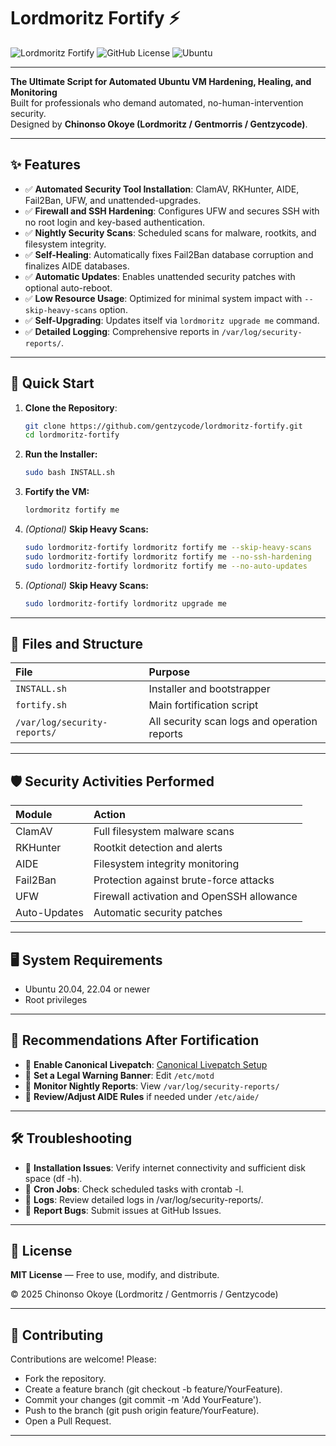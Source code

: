 # Lordmoritz Fortify ⚡

![Lordmoritz Fortify](https://img.shields.io/badge/FORTIFY-v2.1.1-purple?style=for-the-badge)
![GitHub License](https://img.shields.io/badge/License-MIT-blue.svg)
![Ubuntu](https://img.shields.io/badge/Ubuntu-20.04%20%7C%2022.04%20%7C%2024.04-orange)

---

**The Ultimate Script for Automated Ubuntu VM Hardening, Healing, and Monitoring**  
Built for professionals who demand automated, no-human-intervention security.  
Designed by **Chinonso Okoye (Lordmoritz / Gentmorris / Gentzycode)**.

---

## ✨ Features

- ✅ **Automated Security Tool Installation**: ClamAV, RKHunter, AIDE, Fail2Ban, UFW, and unattended-upgrades.
- ✅ **Firewall and SSH Hardening**: Configures UFW and secures SSH with no root login and key-based authentication.
- ✅ **Nightly Security Scans**: Scheduled scans for malware, rootkits, and filesystem integrity.
- ✅ **Self-Healing**: Automatically fixes Fail2Ban database corruption and finalizes AIDE databases.
- ✅ **Automatic Updates**: Enables unattended security patches with optional auto-reboot.
- ✅ **Low Resource Usage**: Optimized for minimal system impact with `--skip-heavy-scans` option.
- ✅ **Self-Upgrading**: Updates itself via `lordmoritz upgrade me` command.
- ✅ **Detailed Logging**: Comprehensive reports in `/var/log/security-reports/`.

---

## 🚀 Quick Start

1. **Clone the Repository**:
    ```bash
    git clone https://github.com/gentzycode/lordmoritz-fortify.git
    cd lordmoritz-fortify
    ```

2. **Run the Installer:**
    ```bash
    sudo bash INSTALL.sh
    ```

3. **Fortify the VM:**
    ```bash
    lordmoritz fortify me
    ```

4. *(Optional)* **Skip Heavy Scans:**
    ```bash
    sudo lordmoritz-fortify lordmoritz fortify me --skip-heavy-scans
    sudo lordmoritz-fortify lordmoritz fortify me --no-ssh-hardening
    sudo lordmoritz-fortify lordmoritz fortify me --no-auto-updates
    ```

5. *(Optional)* **Skip Heavy Scans:**
    ```bash
    sudo lordmoritz-fortify lordmoritz upgrade me
    ```
---

## 📂 Files and Structure

| File | Purpose |
|:-----|:--------|
| `INSTALL.sh` | Installer and bootstrapper |
| `fortify.sh` | Main fortification script |
| `/var/log/security-reports/` | All security scan logs and operation reports |

---

## 🛡️ Security Activities Performed

| Module | Action |
|:-------|:-------|
| ClamAV | Full filesystem malware scans |
| RKHunter | Rootkit detection and alerts |
| AIDE | Filesystem integrity monitoring |
| Fail2Ban | Protection against brute-force attacks |
| UFW | Firewall activation and OpenSSH allowance |
| Auto-Updates | Automatic security patches |

---

## 🖥️ System Requirements
- Ubuntu 20.04, 22.04 or newer
- Root privileges

---

## 🧠 Recommendations After Fortification
- 🔹 **Enable Canonical Livepatch**: [Canonical Livepatch Setup](https://ubuntu.com/security/livepatch)
- 🔹 **Set a Legal Warning Banner**:
  Edit `/etc/motd`
- 🔹 **Monitor Nightly Reports**:
  View `/var/log/security-reports/`
- 🔹 **Review/Adjust AIDE Rules** if needed under `/etc/aide/`

---

## 🛠️ Troubleshooting
- 🔹 **Installation Issues**: Verify internet connectivity and sufficient disk space (df -h).
- 🔹 **Cron Jobs**: Check scheduled tasks with crontab -l.
- 🔹 **Logs**: Review detailed logs in /var/log/security-reports/.
- 🔹 **Report Bugs**: Submit issues at GitHub Issues.

---

## 📜 License

**MIT License** — Free to use, modify, and distribute.

© 2025 Chinonso Okoye (Lordmoritz / Gentmorris / Gentzycode)

---

## 🙌 Contributing
Contributions are welcome! Please:

- Fork the repository.
- Create a feature branch (git checkout -b feature/YourFeature).
- Commit your changes (git commit -m 'Add YourFeature').
- Push to the branch (git push origin feature/YourFeature).
- Open a Pull Request.

---
